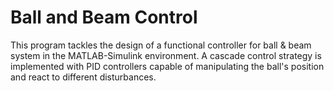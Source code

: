 # Ball and Beam Control
This program tackles the design of a functional controller for ball & beam system in the MATLAB-Simulink environment. A cascade control strategy is implemented with PID controllers capable of manipulating the ball's position and react to different disturbances.
